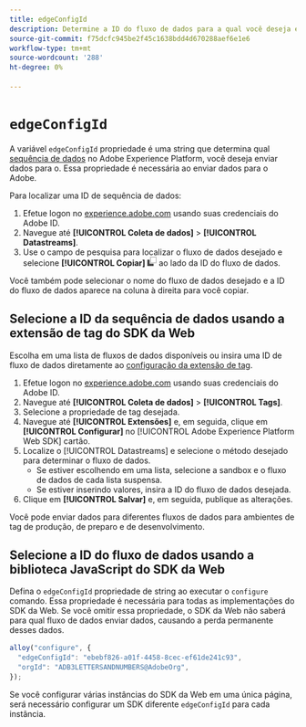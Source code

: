 ```yaml
---
title: edgeConfigId
description: Determine a ID do fluxo de dados para a qual você deseja enviar dados.
source-git-commit: f75dcfc945be2f45c1638bdd4d670288aef6e1e6
workflow-type: tm+mt
source-wordcount: '288'
ht-degree: 0%

---
```


# `edgeConfigId`

A variável `edgeConfigId` propriedade é uma string que determina qual [sequência de dados](../../../datastreams/overview.md) no Adobe Experience Platform, você deseja enviar dados para o. Essa propriedade é necessária ao enviar dados para o Adobe.

Para localizar uma ID de sequência de dados:

1. Efetue logon no [experience.adobe.com](https://experience.adobe.com) usando suas credenciais do Adobe ID.
1. Navegue até **[!UICONTROL Coleta de dados]** > **[!UICONTROL Datastreams]**.
1. Use o campo de pesquisa para localizar o fluxo de dados desejado e selecione **[!UICONTROL Copiar]** ![Copiar](../../assets/copy.png) ao lado da ID do fluxo de dados.

Você também pode selecionar o nome do fluxo de dados desejado e a ID do fluxo de dados aparece na coluna à direita para você copiar.

## Selecione a ID da sequência de dados usando a extensão de tag do SDK da Web

Escolha em uma lista de fluxos de dados disponíveis ou insira uma ID de fluxo de dados diretamente ao [configuração da extensão de tag](/help/tags/extensions/client/web-sdk/web-sdk-extension-configuration.md).

1. Efetue logon no [experience.adobe.com](https://experience.adobe.com) usando suas credenciais do Adobe ID.
1. Navegue até **[!UICONTROL Coleta de dados]** > **[!UICONTROL Tags]**.
1. Selecione a propriedade de tag desejada.
1. Navegue até **[!UICONTROL Extensões]** e, em seguida, clique em **[!UICONTROL Configurar]** no [!UICONTROL Adobe Experience Platform Web SDK] cartão.
1. Localize o [!UICONTROL Datastreams] e selecione o método desejado para determinar o fluxo de dados.
   * Se estiver escolhendo em uma lista, selecione a sandbox e o fluxo de dados de cada lista suspensa.
   * Se estiver inserindo valores, insira a ID do fluxo de dados desejada.
1. Clique em **[!UICONTROL Salvar]** e, em seguida, publique as alterações.

Você pode enviar dados para diferentes fluxos de dados para ambientes de tag de produção, de preparo e de desenvolvimento.

## Selecione a ID do fluxo de dados usando a biblioteca JavaScript do SDK da Web

Defina o `edgeConfigId` propriedade de string ao executar o `configure` comando. Essa propriedade é necessária para todas as implementações do SDK da Web. Se você omitir essa propriedade, o SDK da Web não saberá para qual fluxo de dados enviar dados, causando a perda permanente desses dados.

```js
alloy("configure", {
  "edgeConfigId": "ebebf826-a01f-4458-8cec-ef61de241c93",
  "orgId": "ADB3LETTERSANDNUMBERS@AdobeOrg",
});
```

Se você configurar várias instâncias do SDK da Web em uma única página, será necessário configurar um SDK diferente `edgeConfigId` para cada instância.
